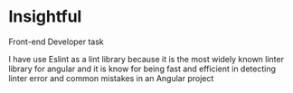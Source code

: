 # Insightful
Front-end Developer task

I have use Eslint as a lint library because it is the most widely known linter library for angular and it is know for being fast and efficient in detecting linter error and common mistakes in an Angular project
